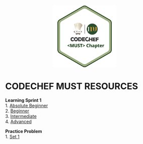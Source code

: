 <p align="center">
        <img src="img/Copy of College Chapters Logo - _Short Name_.png" width=200 height=200> </img>
</p> 



# CODECHEF MUST RESOURCES 
**Learning Sprint 1** <br/>
         1. [Absolute Beginner](LearningSprint1/AbsoluteBeginner.md)<br/>
         2. [Beginner](LearningSprint1/Beginner.md)<br/>
         3. [Intermediate](LearningSprint1/Intermediate.md)<br/>
         4. [Advanced](LearningSprint1/Advanced.md)<br/>
         
**Practice Problem**<br/>
         1. [Set 1](PracticeProblems/Set1.md)<br/>
